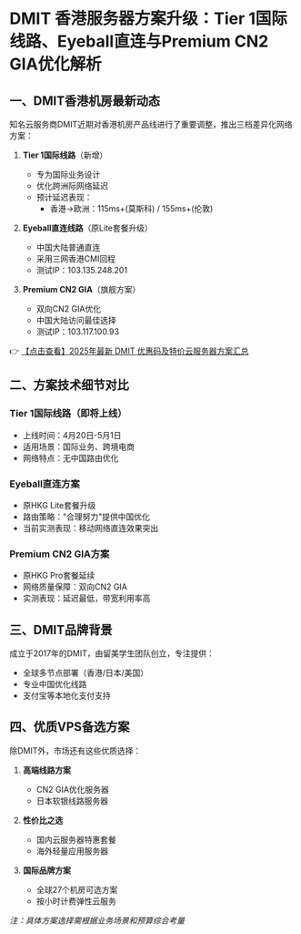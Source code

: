 # DMIT 香港服务器方案升级：Tier 1国际线路、Eyeball直连与Premium CN2 GIA优化解析

## 一、DMIT香港机房最新动态

知名云服务商DMIT近期对香港机房产品线进行了重要调整，推出三档差异化网络方案：

1. **Tier 1国际线路**（新增）
   - 专为国际业务设计
   - 优化跨洲际网络延迟
   - 预计延迟表现：
     - 香港→欧洲：115ms+(莫斯科) / 155ms+(伦敦)

2. **Eyeball直连线路**（原Lite套餐升级）
   - 中国大陆普通直连
   - 采用三网香港CMI回程
   - 测试IP：103.135.248.201

3. **Premium CN2 GIA**（旗舰方案）
   - 双向CN2 GIA优化
   - 中国大陆访问最佳选择
   - 测试IP：103.117.100.93

👉 [【点击查看】2025年最新 DMIT 优惠码及特价云服务器方案汇总](https://bit.ly/dmit_coupon)

## 二、方案技术细节对比

### Tier 1国际线路（即将上线）
- 上线时间：4月20日-5月1日
- 适用场景：国际业务、跨境电商
- 网络特点：无中国路由优化

### Eyeball直连方案
- 原HKG Lite套餐升级
- 路由策略："合理努力"提供中国优化
- 当前实测表现：移动网络直连效果突出

### Premium CN2 GIA方案
- 原HKG Pro套餐延续
- 网络质量保障：双向CN2 GIA
- 实测表现：延迟最低，带宽利用率高

## 三、DMIT品牌背景
成立于2017年的DMIT，由留美学生团队创立，专注提供：
- 全球多节点部署（香港/日本/美国）
- 专业中国优化线路
- 支付宝等本地化支付支持

## 四、优质VPS备选方案
除DMIT外，市场还有这些优质选择：

1. **高端线路方案**
   - CN2 GIA优化服务器
   - 日本软银线路服务器

2. **性价比之选**
   - 国内云服务器特惠套餐
   - 海外轻量应用服务器

3. **国际品牌方案**
   - 全球27个机房可选方案
   - 按小时计费弹性云服务

*注：具体方案选择需根据业务场景和预算综合考量*